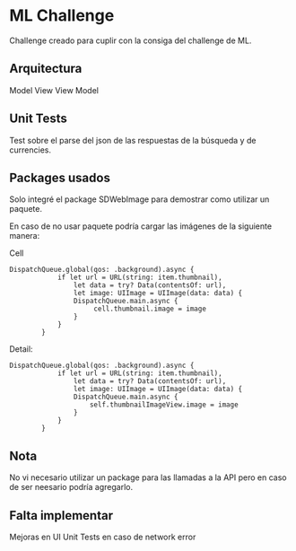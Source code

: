 
# ML Challenge

Challenge creado para cuplir con la consiga del challenge de ML.

## Arquitectura
Model View View Model

## Unit Tests
Test sobre el parse del json de las respuestas de la búsqueda y de currencies.

## Packages usados
Solo integré el package SDWebImage para demostrar como utilizar un paquete.

En caso de no usar paquete podría cargar las imágenes de la siguiente manera:

Cell
```
DispatchQueue.global(qos: .background).async {
            if let url = URL(string: item.thumbnail), 
                let data = try? Data(contentsOf: url), 
                let image: UIImage = UIImage(data: data) {
                DispatchQueue.main.async {
                     cell.thumbnail.image = image
                }
            }
        }
```
Detail:
```
DispatchQueue.global(qos: .background).async {
            if let url = URL(string: item.thumbnail), 
                let data = try? Data(contentsOf: url), 
                let image: UIImage = UIImage(data: data) {
                DispatchQueue.main.async {
                    self.thumbnailImageView.image = image
                }
            }
        }

```

## Nota
No vi necesario utilizar un package para las llamadas a la API pero en caso de ser neesario podría agregarlo.

## Falta implementar
Mejoras en UI
Unit Tests en caso de network error
